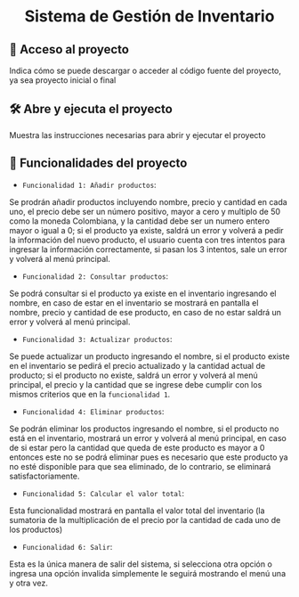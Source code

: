 <h1 align="center"> Sistema de Gestión de Inventario </h1>

## 📁 Acceso al proyecto

Indica cómo se puede descargar o acceder al código fuente del proyecto, ya sea proyecto inicial o final

## 🛠️ Abre y ejecuta el proyecto

Muestra las instrucciones necesarias para abrir y ejecutar el proyecto

## :hammer: Funcionalidades del proyecto

- `Funcionalidad 1: Añadir productos`: 

Se prodrán añadir productos incluyendo nombre, precio y cantidad en cada uno, el precio debe ser un número positivo, mayor a cero y multiplo de 50 como la moneda Colombiana, y la cantidad debe ser un numero entero mayor o igual a 0; si el producto ya existe, saldrá un error y volverá a pedir la información del nuevo producto, el usuario cuenta con tres intentos para ingresar la información correctamente, si pasan los 3 intentos, sale un error y volverá al menú principal.
- `Funcionalidad 2: Consultar productos`: 

Se podrá consultar si el producto ya existe en el inventario ingresando el nombre, en caso de estar en el inventario se mostrará en pantalla el nombre, precio y cantidad de ese producto, en caso de no estar saldrá un error y volverá al menú principal.
- `Funcionalidad 3: Actualizar productos`:

Se puede actualizar un producto ingresando el nombre, si el producto existe en el inventario se pedirá el precio actualizado y la cantidad actual de producto; si el producto no existe, saldrá un error y volverá al menú principal, el precio y la cantidad que se ingrese debe cumplir con los mismos criterios que en la `funcionalidad 1`.
- `Funcionalidad 4: Eliminar productos`: 

Se podrán eliminar los productos ingresando el nombre, si el producto no está en el inventario, mostrará un error y volverá al menú principal, en caso de si estar pero la cantidad que queda de este producto es mayor a 0 entonces este no se podrá eliminar pues es necesario que este producto ya no esté disponible para que sea eliminado, de lo contrario, se eliminará satisfactoriamente.
- `Funcionalidad 5: Calcular el valor total`:

Esta funcionalidad mostrará en pantalla el valor total del inventario (la sumatoria de la multiplicación de el precio por la cantidad de cada uno de los productos)
- `Funcionalidad 6: Salir`: 

Esta es la única manera de salir del sistema, si selecciona otra opción o ingresa una opción invalida simplemente le seguirá mostrando el menú una y otra vez.
